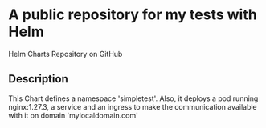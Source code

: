 # A public repository for my tests with Helm

Helm Charts Repository on GitHub

## Description

This Chart defines a namespace 'simpletest'. Also, it deploys a pod running nginx:1.27.3, a service and an ingress to 
make the communication available with it on domain 'mylocaldomain.com'

